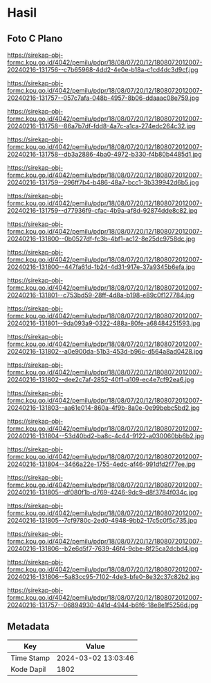 # Hasil

## Foto C Plano

https://sirekap-obj-formc.kpu.go.id/4042/pemilu/pdpr/18/08/07/20/12/1808072012007-20240216-131756--c7b65968-4dd2-4e0e-b18a-c1cd4dc3d9cf.jpg

https://sirekap-obj-formc.kpu.go.id/4042/pemilu/pdpr/18/08/07/20/12/1808072012007-20240216-131757--057c7afa-048b-4957-8b06-ddaaac08e759.jpg

https://sirekap-obj-formc.kpu.go.id/4042/pemilu/pdpr/18/08/07/20/12/1808072012007-20240216-131758--86a7b7df-fdd8-4a7c-a1ca-274edc264c32.jpg

https://sirekap-obj-formc.kpu.go.id/4042/pemilu/pdpr/18/08/07/20/12/1808072012007-20240216-131758--db3a2886-4ba0-4972-b330-f4b80b4485d1.jpg

https://sirekap-obj-formc.kpu.go.id/4042/pemilu/pdpr/18/08/07/20/12/1808072012007-20240216-131759--296ff7b4-b486-48a7-bcc1-3b339942d6b5.jpg

https://sirekap-obj-formc.kpu.go.id/4042/pemilu/pdpr/18/08/07/20/12/1808072012007-20240216-131759--d77936f9-cfac-4b9a-af8d-92874dde8c82.jpg

https://sirekap-obj-formc.kpu.go.id/4042/pemilu/pdpr/18/08/07/20/12/1808072012007-20240216-131800--0b0527df-fc3b-4bf1-ac12-8e25dc9758dc.jpg

https://sirekap-obj-formc.kpu.go.id/4042/pemilu/pdpr/18/08/07/20/12/1808072012007-20240216-131800--447fa61d-1b24-4d31-917e-37a9345b6efa.jpg

https://sirekap-obj-formc.kpu.go.id/4042/pemilu/pdpr/18/08/07/20/12/1808072012007-20240216-131801--c753bd59-28ff-4d8a-b198-e89c0f127784.jpg

https://sirekap-obj-formc.kpu.go.id/4042/pemilu/pdpr/18/08/07/20/12/1808072012007-20240216-131801--9da093a9-0322-488a-80fe-a68484251593.jpg

https://sirekap-obj-formc.kpu.go.id/4042/pemilu/pdpr/18/08/07/20/12/1808072012007-20240216-131802--a0e900da-51b3-453d-b96c-d564a8ad0428.jpg

https://sirekap-obj-formc.kpu.go.id/4042/pemilu/pdpr/18/08/07/20/12/1808072012007-20240216-131802--dee2c7af-2852-40f1-a109-ec4e7cf92ea6.jpg

https://sirekap-obj-formc.kpu.go.id/4042/pemilu/pdpr/18/08/07/20/12/1808072012007-20240216-131803--aa61e014-860a-4f9b-8a0e-0e99bebc5bd2.jpg

https://sirekap-obj-formc.kpu.go.id/4042/pemilu/pdpr/18/08/07/20/12/1808072012007-20240216-131804--53d40bd2-ba8c-4c44-9122-a030060bb6b2.jpg

https://sirekap-obj-formc.kpu.go.id/4042/pemilu/pdpr/18/08/07/20/12/1808072012007-20240216-131804--3466a22e-1755-4edc-af46-991dfd2f77ee.jpg

https://sirekap-obj-formc.kpu.go.id/4042/pemilu/pdpr/18/08/07/20/12/1808072012007-20240216-131805--df080f1b-d769-4246-9dc9-d8f3784f034c.jpg

https://sirekap-obj-formc.kpu.go.id/4042/pemilu/pdpr/18/08/07/20/12/1808072012007-20240216-131805--7cf9780c-2ed0-4948-9bb2-17c5c0f5c735.jpg

https://sirekap-obj-formc.kpu.go.id/4042/pemilu/pdpr/18/08/07/20/12/1808072012007-20240216-131806--b2e6d5f7-7639-46f4-9cbe-8f25ca2dcbd4.jpg

https://sirekap-obj-formc.kpu.go.id/4042/pemilu/pdpr/18/08/07/20/12/1808072012007-20240216-131806--5a83cc95-7102-4de3-bfe0-8e32c37c82b2.jpg

https://sirekap-obj-formc.kpu.go.id/4042/pemilu/pdpr/18/08/07/20/12/1808072012007-20240216-131757--06894930-441d-4944-b6f6-18e8e1f5256d.jpg


## Metadata

| Key        | Value               |
| ---------- | ------------------- |
| Time Stamp | 2024-03-02 13:03:46 |
| Kode Dapil | 1802                |



